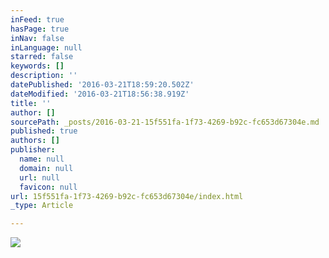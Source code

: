 ```yaml
---
inFeed: true
hasPage: true
inNav: false
inLanguage: null
starred: false
keywords: []
description: ''
datePublished: '2016-03-21T18:59:20.502Z'
dateModified: '2016-03-21T18:56:38.919Z'
title: ''
author: []
sourcePath: _posts/2016-03-21-15f551fa-1f73-4269-b92c-fc653d67304e.md
published: true
authors: []
publisher:
  name: null
  domain: null
  url: null
  favicon: null
url: 15f551fa-1f73-4269-b92c-fc653d67304e/index.html
_type: Article

---
```

![](https://the-grid-user-content.s3-us-west-2.amazonaws.com/df7e8dcc-0ebf-4267-b989-5b2fb3b0237f.jpg)